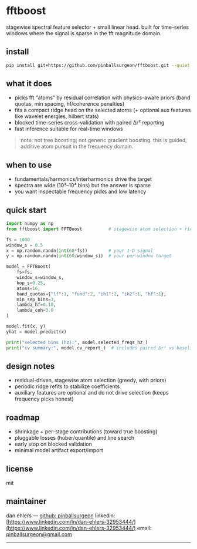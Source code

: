 
# fftboost

stagewise spectral feature selector + small linear head. built for time-series windows where the signal is sparse in the fft magnitude domain.

## install

```bash
pip install git+https://github.com/pinballsurgeon/fftboost.git --quiet
```

## what it does

* picks fft “atoms” by residual correlation with physics-aware priors (band quotas, min spacing, hf/coherence penalties)
* fits a compact ridge head on the selected atoms (+ optional aux features like wavelet energies, hilbert stats)
* blocked time-series cross-validation with paired Δr² reporting
* fast inference suitable for real-time windows

> note: not tree boosting; not generic gradient boosting. this is guided, additive atom pursuit in the frequency domain.

## when to use

* fundamentals/harmonics/interharmonics drive the target
* spectra are wide (10³–10⁴ bins) but the answer is sparse
* you want inspectable frequency picks and low latency

## quick start

```python
import numpy as np
from fftboost import FFTBoost          # stagewise atom selection + ridge head

fs = 1000
window_s = 0.5
x = np.random.randn(int(60*fs))        # your 1-D signal
y = np.random.randn(int(60/window_s))  # your per-window target

model = FFTBoost(
    fs=fs,
    window_s=window_s,
    hop_s=0.25,
    atoms=16,
    band_quotas={"lf":1, "fund":2, "ih1":2, "ih2":1, "hf":1},
    min_sep_bins=3,
    lambda_hf=0.10,
    lambda_coh=3.0
)

model.fit(x, y)
yhat = model.predict(x)

print("selected bins (hz):", model.selected_freqs_hz_)
print("cv summary:", model.cv_report_)  # includes paired Δr² vs baseline
```

## design notes

* residual-driven, stagewise atom selection (greedy, with priors)
* periodic ridge refits to stabilize coefficients
* auxiliary features are optional and do not drive selection (keeps frequency picks honest)

## roadmap

* shrinkage + per-stage contributions (toward true boosting)
* pluggable losses (huber/quantile) and line search
* early stop on blocked validation
* minimal model artifact export/import

## license

mit

## maintainer

dan ehlers — [github: pinballsurgeon](https://github.com/pinballsurgeon)
linkedin: [https://www.linkedin.com/in/dan-ehlers-32953444/](https://www.linkedin.com/in/dan-ehlers-32953444/)
email: [pinballsurgeon@gmail.com](mailto:pinballsurgeon@gmail.com)

---
